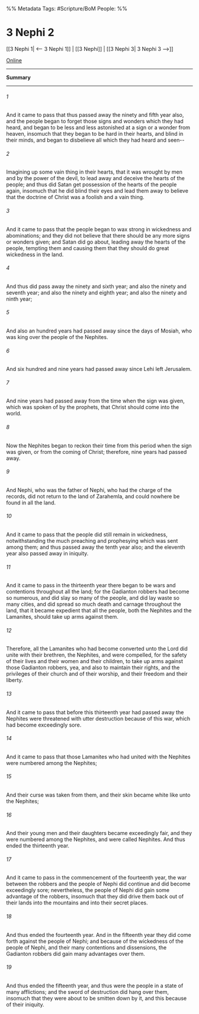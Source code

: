 %% Metadata
Tags: #Scripture/BoM
People: 
%%
# 3 Nephi 2
[[3 Nephi 1| <-- 3 Nephi 1]] | [[3 Nephi]] | [[3 Nephi 3| 3 Nephi 3 -->]]

[Online](https://churchofjesuschrist.org/study/scriptures/bofm/3-ne/2?lang=eng)

---
__Summary__



---
###### 1
And it came to pass that thus passed away the ninety and fifth year also, and the people began to forget those signs and wonders which they had heard, and began to be less and less astonished at a sign or a wonder from heaven, insomuch that they began to be hard in their hearts, and blind in their minds, and began to disbelieve all which they had heard and seen--
###### 2
Imagining up some vain thing in their hearts, that it was wrought by men and by the power of the devil, to lead away and deceive the hearts of the people; and thus did Satan get possession of the hearts of the people again, insomuch that he did blind their eyes and lead them away to believe that the doctrine of Christ was a foolish and a vain thing.
###### 3
And it came to pass that the people began to wax strong in wickedness and abominations; and they did not believe that there should be any more signs or wonders given; and Satan did go about, leading away the hearts of the people, tempting them and causing them that they should do great wickedness in the land.
###### 4
And thus did pass away the ninety and sixth year; and also the ninety and seventh year; and also the ninety and eighth year; and also the ninety and ninth year;
###### 5
And also an hundred years had passed away since the days of Mosiah, who was king over the people of the Nephites.
###### 6
And six hundred and nine years had passed away since Lehi left Jerusalem.
###### 7
And nine years had passed away from the time when the sign was given, which was spoken of by the prophets, that Christ should come into the world.
###### 8
Now the Nephites began to reckon their time from this period when the sign was given, or from the coming of Christ; therefore, nine years had passed away.
###### 9
And Nephi, who was the father of Nephi, who had the charge of the records, did not return to the land of Zarahemla, and could nowhere be found in all the land.
###### 10
And it came to pass that the people did still remain in wickedness, notwithstanding the much preaching and prophesying which was sent among them; and thus passed away the tenth year also; and the eleventh year also passed away in iniquity.
###### 11
And it came to pass in the thirteenth year there began to be wars and contentions throughout all the land; for the Gadianton robbers had become so numerous, and did slay so many of the people, and did lay waste so many cities, and did spread so much death and carnage throughout the land, that it became expedient that all the people, both the Nephites and the Lamanites, should take up arms against them.
###### 12
Therefore, all the Lamanites who had become converted unto the Lord did unite with their brethren, the Nephites, and were compelled, for the safety of their lives and their women and their children, to take up arms against those Gadianton robbers, yea, and also to maintain their rights, and the privileges of their church and of their worship, and their freedom and their liberty.
###### 13
And it came to pass that before this thirteenth year had passed away the Nephites were threatened with utter destruction because of this war, which had become exceedingly sore.
###### 14
And it came to pass that those Lamanites who had united with the Nephites were numbered among the Nephites;
###### 15
And their curse was taken from them, and their skin became white like unto the Nephites;
###### 16
And their young men and their daughters became exceedingly fair, and they were numbered among the Nephites, and were called Nephites. And thus ended the thirteenth year.
###### 17
And it came to pass in the commencement of the fourteenth year, the war between the robbers and the people of Nephi did continue and did become exceedingly sore; nevertheless, the people of Nephi did gain some advantage of the robbers, insomuch that they did drive them back out of their lands into the mountains and into their secret places.
###### 18
And thus ended the fourteenth year. And in the fifteenth year they did come forth against the people of Nephi; and because of the wickedness of the people of Nephi, and their many contentions and dissensions, the Gadianton robbers did gain many advantages over them.
###### 19
And thus ended the fifteenth year, and thus were the people in a state of many afflictions; and the sword of destruction did hang over them, insomuch that they were about to be smitten down by it, and this because of their iniquity.



